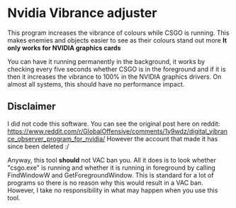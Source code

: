 # Nvidia Vibrance adjuster

This program increases the vibrance of colours while CSGO is running. This makes enemies and objects easier to see as their colours stand out more
**It only works for NVIDIA graphics cards**

You can have it running permanently in the background, it works by checking every five seconds whether CSGO is in the foreground and if it is then it increases the vibrance to 100% in the NVIDIA graphics drivers.
On almost all systems, this should have no performance impact.

## Disclaimer

I did not code this software. You can see the original post here on reddit: https://www.reddit.com/r/GlobalOffensive/comments/1y9wdz/digital_vibrance_observer_program_for_nvidia/
However the account that made it has since been deleted :/

Anyway, this tool **should** not VAC ban you.  All it does is to look whether "csgo.exe" is running and whether it is running in foreground by calling FindWindowW and GetForegroundWindow.
This is standard for a lot of programs so there is no reason why this would result in a VAC ban. However, I take no responsibility in what may happen when you use this tool.